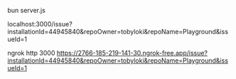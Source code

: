 bun server.js

localhost:3000/issue?installationId=44945840&repoOwner=tobyloki&repoName=Playground&issueId=1

ngrok http 3000
https://2766-185-219-141-30.ngrok-free.app/issue?installationId=44945840&repoOwner=tobyloki&repoName=Playground&issueId=1
